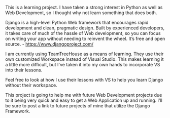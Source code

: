 This is a learning project.
I have taken a strong interest in Python as well as Web Development, so I thought why not learn something that does both.

Django is a high-level Python Web framework that encourages rapid development and clean, pragmatic design. Built by experienced developers, it takes care of much of the hassle of Web development, so you can focus on writing your app without needing to reinvent the wheel. It’s free and open source. - https://www.djangoproject.com/

I am currently using TeamTreeHouse as a means of learning.
They use their own customized Workspace instead of Visual Studio. This makes learning it a little more difficult, but I've taken it into my own hands to incorporate VS into their lessons.

Feel free to look at how I use their lessons with VS to help you learn Django without their workspace.

This project is going to help me with future Web Development projects due to it being very quick and easy to get a Web Application up and running.
I'll be sure to post a link to future projects of mine that utilize the Django Framework. 

